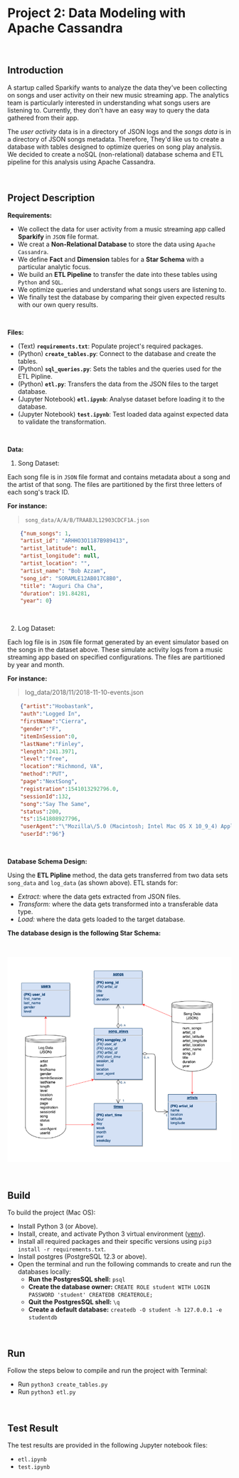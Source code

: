# Project 2: Data Modeling with Apache Cassandra

&nbsp;

## Introduction
A startup called Sparkify wants to analyze the data they've been collecting on songs and user activity on their new music streaming app. The analytics team is particularly interested in understanding what songs users are listening to. Currently, they don't have an easy way to query the data gathered from their app. 

The *user activity* data is in a directory of JSON logs and the *songs data* is in a directory of JSON songs metadata. Therefore, They'd like us to create a database with tables designed to optimize queries on song play analysis. We decided to create a noSQL (non-relational) database schema and ETL pipeline for this analysis using Apache Cassandra.

&nbsp;

## Project Description
**Requirements:**
- We collect the data for user activity from a music streaming app called **Sparkify** in `JSON` file format.
- We creat a **Non-Relational Database** to store the data using `Apache Cassandra`. 
- We define **Fact** and **Dimension** tables for a **Star Schema** with a particular analytic focus. 
- We build an **ETL Pipeline** to transfer the date into these tables using `Python` and `SQL`.
- We optimize queries and understand what songs users are listening to.
- We finally test the database by comparing their given expected results with our own query results.

&nbsp;

**Files:**
- (Text) **`requirements.txt`**: Populate project's required packages.
- (Python) **`create_tables.py`**: Connect to the database and create the tables.
- (Python) **`sql_queries.py`**: Sets the tables and the queries used for the ETL Pipline.
- (Python) **`etl.py`**: Transfers the data from the JSON files to the target database.
- (Jupyter Notebook) **`etl.ipynb`**: Analyse dataset before loading it to the database.
- (Jupyter Notebook) **`test.ipynb`**: Test loaded data against expected data to validate the transformation.

&nbsp;

**Data:**
&nbsp;

1. Song Dataset:

Each song file is in `JSON` file format and contains metadata about a song and the artist of that song. The files are partitioned by the first three letters of each song's track ID.
&nbsp;

**For instance:** 

> `song_data/A/A/B/TRAABJL12903CDCF1A.json`
```json
    {"num_songs": 1,
    "artist_id": "ARHHO3O1187B989413",
    "artist_latitude": null,
    "artist_longitude": null,
    "artist_location": "",
    "artist_name": "Bob Azzam",
    "song_id": "SORAMLE12AB017C8B0",
    "title": "Auguri Cha Cha",
    "duration": 191.84281,
    "year": 0}
```

&nbsp;

2. Log Dataset:

Each log file is in `JSON` file format generated by an event simulator based on the songs in the dataset above. These simulate activity logs from a music streaming app based on specified configurations. The files are partitioned by year and month. 
&nbsp;

**For instance:** 

> log_data/2018/11/2018-11-10-events.json
```json
    {"artist":"Hoobastank",
    "auth":"Logged In",
    "firstName":"Cierra",
    "gender":"F",
    "itemInSession":0,
    "lastName":"Finley",
    "length":241.3971,
    "level":"free",
    "location":"Richmond, VA",
    "method":"PUT",
    "page":"NextSong",
    "registration":1541013292796.0,
    "sessionId":132,
    "song":"Say The Same",
    "status":200,
    "ts":1541808927796,
    "userAgent":"\"Mozilla\/5.0 (Macintosh; Intel Mac OS X 10_9_4) AppleWebKit\/537.77.4 (KHTML, like Gecko) Version\/7.0.5 Safari\/537.77.4\"",
    "userId":"96"}
```

&nbsp;

**Database Schema Design:**

Using the **ETL Pipline** method, the data gets transferred from two data sets `song_data` and `log_data` (as shown above). ETL stands for:
- *Extract:* where the data gets extracted from JSON files.
- *Transform:* where the data gets transformed into a transferable data type.
- *Load:* where the data gets loaded to the target database.

**The database design is the following Star Schema:**

&nbsp;

![Star Schema Design](https://github.com/BaderAlshaya/Udacity_DEND/blob/master/p1/assets/images/StarSchemaDesign.png?raw=true)

&nbsp;

## Build
To build the project (Mac OS):
- Install Python 3 (or Above).
- Install, create, and activate Python 3 virtual environment ([venv](https://packaging.python.org/guides/installing-using-pip-and-virtual-environments/)).
- Install all required packages and their specific versions using `pip3 install -r requirements.txt`.
- Install postgres (PostgreSQL 12.3 or above).
- Open the terminal and run the following commands to create and run the databases locally:
    - **Run the PostgresSQL shell:** `psql`
    - **Create the database owner:** `CREATE ROLE student WITH LOGIN PASSWORD 'student' CREATEDB CREATEROLE;`
    - **Quit the PostgresSQL shell:** `\q`
    - **Create a default database:** `createdb -O student -h 127.0.0.1 -e studentdb`

&nbsp;

## Run
Follow the steps below to compile and run the project with Terminal:
- Run `python3 create_tables.py `
- Run `python3 etl.py`

&nbsp;

## Test Result
The test results are provided in the following Jupyter notebook files:
- `etl.ipynb`
- `test.ipynb`

&nbsp;

